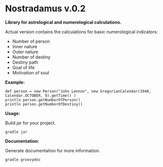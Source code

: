 # Nostradamus v.0.2

**Library for astrological and numerological calculations.**

Actual version contains the calculations for basic numerological indicators:

- Number of person
- Inner nature
- Outer nature
- Number of destiny
- Destiny path
- Goal of life
- Motivation of soul

  
**Example:**

```
def person = new Person("John Lennon", new GregorianCalendar(1940, Calendar.OCTOBER, 9).getTime() )
println person.getNumberOfPerson()
println person.getNumberOfDestiny()
```

**Usage:**

Build jar for your project.

```
gradle jar

```

**Documentation:**

Generate documentation for more information.

```
gradle groovydoc

```
